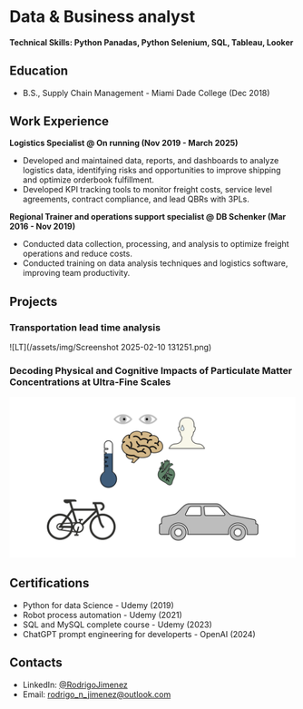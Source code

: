 # Data & Business analyst

#### Technical Skills: Python Panadas, Python Selenium, SQL, Tableau, Looker

## Education        		
- B.S., Supply Chain Management - Miami Dade College (Dec 2018)

## Work Experience
**Logistics Specialist @ On running (Nov 2019 - March 2025)**
- Developed and maintained data, reports, and dashboards to analyze logistics data, identifying risks and opportunities to improve shipping and optimize orderbook fulfillment.
- Developed KPI tracking tools to monitor freight costs, service level agreements, contract compliance, and lead QBRs with 3PLs.


**Regional Trainer and operations support specialist @ DB Schenker (Mar 2016 - Nov 2019)**
- Conducted data collection, processing, and analysis  to optimize freight operations and reduce costs.
- Conducted training on data analysis techniques and logistics software, improving team productivity.


## Projects
### Transportation lead time analysis
![LT](/assets/img/Screenshot 2025-02-10 131251.png)

### Decoding Physical and Cognitive Impacts of Particulate Matter Concentrations at Ultra-Fine Scales


![Bike Study](/assets/img/bike_study.jpeg)

## Certifications
- Python for data Science - Udemy (2019)
- Robot process automation - Udemy (2021)
- SQL and MySQL complete course - Udemy (2023)
- ChatGPT prompt engineering for developerts - OpenAI (2024)


## Contacts
- LinkedIn: [@RodrigoJimenez](https://www.linkedin.com/in/rodrigo-jimenez-33b3b8246/)
- Email: rodrigo_n_jimenez@outlook.com
